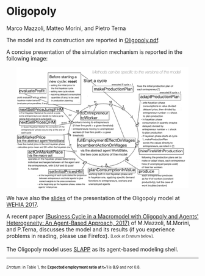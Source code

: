 # Oligopoly


Marco Mazzoli, Matteo Morini, and Pietro Terna

The model and its construction are reported in [Oligopoly.pdf](Oligopoly.pdf).

A  concise presentation of the simulation mechanism is reported in the following
image:

<p align="center">
<img src="./OligopolyOutline.png" width="450" />
</p>

We have also the [slides](slides_of_a_presentazione_of_the_model.pdf) of the presentation of the Oligopoly model at [WEHIA 2017](http://www.wehia2017.com).

A recent paper [(Business Cycle in a Macromodel with Oligopoly and Agents' Heterogeneity: An Agent-Based Approach, 2017)](http://rdcu.be/tlE6) of M.Mazzoli, M.Morini, and P.Terna, discusses the model and its results (if you experience problems in reading, please use Firefox). <sub><sup>[Look at *Erratum* below].<sub><sup>

The Oligopoly model uses [SLAPP](https://terna.github.io/SLAPP/) as its agent-based modeling shell.

______________________________________

<sub><sup>*Erratum*: in Table 1, the **Expected employment ratio at t=1** is **0.9** and not 0.8.<sub><sup>
